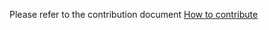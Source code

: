Please refer to the contribution document [How to contribute](docs/docs/en/contribute/join/contribute.md)
